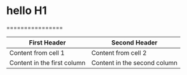 # hello H1
================

First Header | Second Header
------------ | -------------
Content from cell 1 | Content from cell 2
Content in the first column | Content in the second column
